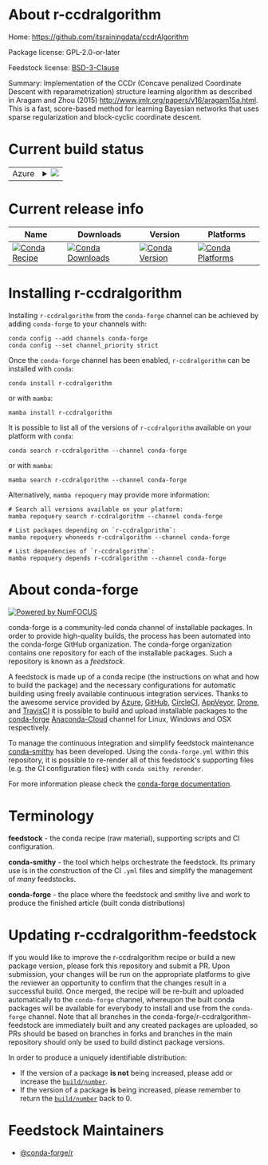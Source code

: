 About r-ccdralgorithm
=====================

Home: https://github.com/itsrainingdata/ccdrAlgorithm

Package license: GPL-2.0-or-later

Feedstock license: [BSD-3-Clause](https://github.com/conda-forge/r-ccdralgorithm-feedstock/blob/main/LICENSE.txt)

Summary: Implementation of the CCDr (Concave penalized Coordinate Descent with reparametrization) structure learning algorithm as described in Aragam and Zhou (2015) <http://www.jmlr.org/papers/v16/aragam15a.html>. This is a fast, score-based method for learning Bayesian networks that uses sparse regularization and block-cyclic coordinate descent.

Current build status
====================


<table>
    
  <tr>
    <td>Azure</td>
    <td>
      <details>
        <summary>
          <a href="https://dev.azure.com/conda-forge/feedstock-builds/_build/latest?definitionId=2413&branchName=main">
            <img src="https://dev.azure.com/conda-forge/feedstock-builds/_apis/build/status/r-ccdralgorithm-feedstock?branchName=main">
          </a>
        </summary>
        <table>
          <thead><tr><th>Variant</th><th>Status</th></tr></thead>
          <tbody><tr>
              <td>linux_64_r_base4.1</td>
              <td>
                <a href="https://dev.azure.com/conda-forge/feedstock-builds/_build/latest?definitionId=2413&branchName=main">
                  <img src="https://dev.azure.com/conda-forge/feedstock-builds/_apis/build/status/r-ccdralgorithm-feedstock?branchName=main&jobName=linux&configuration=linux_64_r_base4.1" alt="variant">
                </a>
              </td>
            </tr><tr>
              <td>linux_64_r_base4.2</td>
              <td>
                <a href="https://dev.azure.com/conda-forge/feedstock-builds/_build/latest?definitionId=2413&branchName=main">
                  <img src="https://dev.azure.com/conda-forge/feedstock-builds/_apis/build/status/r-ccdralgorithm-feedstock?branchName=main&jobName=linux&configuration=linux_64_r_base4.2" alt="variant">
                </a>
              </td>
            </tr><tr>
              <td>osx_64_r_base4.1</td>
              <td>
                <a href="https://dev.azure.com/conda-forge/feedstock-builds/_build/latest?definitionId=2413&branchName=main">
                  <img src="https://dev.azure.com/conda-forge/feedstock-builds/_apis/build/status/r-ccdralgorithm-feedstock?branchName=main&jobName=osx&configuration=osx_64_r_base4.1" alt="variant">
                </a>
              </td>
            </tr><tr>
              <td>osx_64_r_base4.2</td>
              <td>
                <a href="https://dev.azure.com/conda-forge/feedstock-builds/_build/latest?definitionId=2413&branchName=main">
                  <img src="https://dev.azure.com/conda-forge/feedstock-builds/_apis/build/status/r-ccdralgorithm-feedstock?branchName=main&jobName=osx&configuration=osx_64_r_base4.2" alt="variant">
                </a>
              </td>
            </tr><tr>
              <td>win_64</td>
              <td>
                <a href="https://dev.azure.com/conda-forge/feedstock-builds/_build/latest?definitionId=2413&branchName=main">
                  <img src="https://dev.azure.com/conda-forge/feedstock-builds/_apis/build/status/r-ccdralgorithm-feedstock?branchName=main&jobName=win&configuration=win_64_" alt="variant">
                </a>
              </td>
            </tr>
          </tbody>
        </table>
      </details>
    </td>
  </tr>
</table>

Current release info
====================

| Name | Downloads | Version | Platforms |
| --- | --- | --- | --- |
| [![Conda Recipe](https://img.shields.io/badge/recipe-r--ccdralgorithm-green.svg)](https://anaconda.org/conda-forge/r-ccdralgorithm) | [![Conda Downloads](https://img.shields.io/conda/dn/conda-forge/r-ccdralgorithm.svg)](https://anaconda.org/conda-forge/r-ccdralgorithm) | [![Conda Version](https://img.shields.io/conda/vn/conda-forge/r-ccdralgorithm.svg)](https://anaconda.org/conda-forge/r-ccdralgorithm) | [![Conda Platforms](https://img.shields.io/conda/pn/conda-forge/r-ccdralgorithm.svg)](https://anaconda.org/conda-forge/r-ccdralgorithm) |

Installing r-ccdralgorithm
==========================

Installing `r-ccdralgorithm` from the `conda-forge` channel can be achieved by adding `conda-forge` to your channels with:

```
conda config --add channels conda-forge
conda config --set channel_priority strict
```

Once the `conda-forge` channel has been enabled, `r-ccdralgorithm` can be installed with `conda`:

```
conda install r-ccdralgorithm
```

or with `mamba`:

```
mamba install r-ccdralgorithm
```

It is possible to list all of the versions of `r-ccdralgorithm` available on your platform with `conda`:

```
conda search r-ccdralgorithm --channel conda-forge
```

or with `mamba`:

```
mamba search r-ccdralgorithm --channel conda-forge
```

Alternatively, `mamba repoquery` may provide more information:

```
# Search all versions available on your platform:
mamba repoquery search r-ccdralgorithm --channel conda-forge

# List packages depending on `r-ccdralgorithm`:
mamba repoquery whoneeds r-ccdralgorithm --channel conda-forge

# List dependencies of `r-ccdralgorithm`:
mamba repoquery depends r-ccdralgorithm --channel conda-forge
```


About conda-forge
=================

[![Powered by
NumFOCUS](https://img.shields.io/badge/powered%20by-NumFOCUS-orange.svg?style=flat&colorA=E1523D&colorB=007D8A)](https://numfocus.org)

conda-forge is a community-led conda channel of installable packages.
In order to provide high-quality builds, the process has been automated into the
conda-forge GitHub organization. The conda-forge organization contains one repository
for each of the installable packages. Such a repository is known as a *feedstock*.

A feedstock is made up of a conda recipe (the instructions on what and how to build
the package) and the necessary configurations for automatic building using freely
available continuous integration services. Thanks to the awesome service provided by
[Azure](https://azure.microsoft.com/en-us/services/devops/), [GitHub](https://github.com/),
[CircleCI](https://circleci.com/), [AppVeyor](https://www.appveyor.com/),
[Drone](https://cloud.drone.io/welcome), and [TravisCI](https://travis-ci.com/)
it is possible to build and upload installable packages to the
[conda-forge](https://anaconda.org/conda-forge) [Anaconda-Cloud](https://anaconda.org/)
channel for Linux, Windows and OSX respectively.

To manage the continuous integration and simplify feedstock maintenance
[conda-smithy](https://github.com/conda-forge/conda-smithy) has been developed.
Using the ``conda-forge.yml`` within this repository, it is possible to re-render all of
this feedstock's supporting files (e.g. the CI configuration files) with ``conda smithy rerender``.

For more information please check the [conda-forge documentation](https://conda-forge.org/docs/).

Terminology
===========

**feedstock** - the conda recipe (raw material), supporting scripts and CI configuration.

**conda-smithy** - the tool which helps orchestrate the feedstock.
                   Its primary use is in the construction of the CI ``.yml`` files
                   and simplify the management of *many* feedstocks.

**conda-forge** - the place where the feedstock and smithy live and work to
                  produce the finished article (built conda distributions)


Updating r-ccdralgorithm-feedstock
==================================

If you would like to improve the r-ccdralgorithm recipe or build a new
package version, please fork this repository and submit a PR. Upon submission,
your changes will be run on the appropriate platforms to give the reviewer an
opportunity to confirm that the changes result in a successful build. Once
merged, the recipe will be re-built and uploaded automatically to the
`conda-forge` channel, whereupon the built conda packages will be available for
everybody to install and use from the `conda-forge` channel.
Note that all branches in the conda-forge/r-ccdralgorithm-feedstock are
immediately built and any created packages are uploaded, so PRs should be based
on branches in forks and branches in the main repository should only be used to
build distinct package versions.

In order to produce a uniquely identifiable distribution:
 * If the version of a package **is not** being increased, please add or increase
   the [``build/number``](https://docs.conda.io/projects/conda-build/en/latest/resources/define-metadata.html#build-number-and-string).
 * If the version of a package **is** being increased, please remember to return
   the [``build/number``](https://docs.conda.io/projects/conda-build/en/latest/resources/define-metadata.html#build-number-and-string)
   back to 0.

Feedstock Maintainers
=====================

* [@conda-forge/r](https://github.com/conda-forge/r/)

